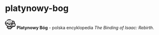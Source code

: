 # platynowy-bog

![Platinum God](frontend/src/assets/platinum-god.png) **Platynowy Bóg** - polska encyklopedia *The Binding of Isaac: Rebirth*.
